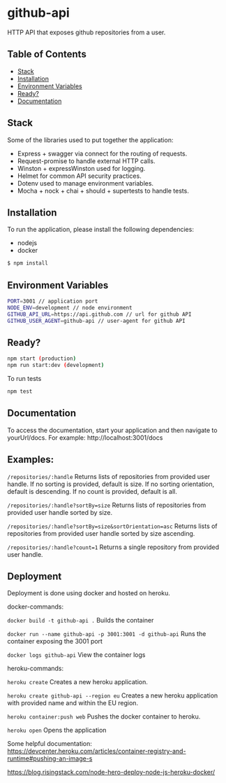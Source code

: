 # github-api

HTTP API that exposes github repositories from a user.

## Table of Contents
- [Stack](#stack)
- [Installation](#installation)
- [Environment Variables](#environment-variables)
- [Ready?](#ready?)
- [Documentation](#documentation)

## Stack
Some of the libraries used to put together the application:
- Express + swagger via connect for the routing of requests.
- Request-promise to handle external HTTP calls.
- Winston + expressWinston used for logging.
- Helmet for common API security practices.
- Dotenv used to manage environment variables.
- Mocha + nock + chai + should + supertests to handle tests.

## Installation
To run the application, please install the following dependencies:
- nodejs
- docker

```bash
$ npm install
```

## Environment Variables
```bash
PORT=3001 // application port
NODE_ENV=development // node environment
GITHUB_API_URL=https://api.github.com // url for github API
GITHUB_USER_AGENT=github-api // user-agent for github API
```

## Ready?
```bash
npm start (production)
npm run start:dev (development)
```

To run tests
```bash
npm test
```

## Documentation
To access the documentation, start your application and then navigate to yourUrl/docs.
For example: http://localhost:3001/docs

## Examples:
`/repositories/:handle`
Returns lists of repositories from provided user handle.
If no sorting is provided, default is size.
If no sorting orientation, default is descending.
If no count is provided, default is all.

`/repositories/:handle?sortBy=size`
Returns lists of repositories from provided user handle sorted by size.

`/repositories/:handle?sortBy=size&sortOrientation=asc`
Returns lists of repositories from provided user handle sorted by size ascending.

`/repositories/:handle?count=1`
Returns a single repository from provided user handle.

## Deployment
Deployment is done using docker and hosted on heroku.

docker-commands:

`docker build -t github-api .`
Builds the container

`docker run --name github-api -p 3001:3001 -d github-api`
Runs the container exposing the 3001 port

`docker logs github-api`
View the container logs

heroku-commands:

`heroku create`
Creates a new heroku application.

`heroku create github-api --region eu`
Creates a new heroku application with provided name and within the EU region.

`heroku container:push web`
Pushes the docker container to heroku.

`heroku open`
Opens the application

Some helpful documentation:
https://devcenter.heroku.com/articles/container-registry-and-runtime#pushing-an-image-s

https://blog.risingstack.com/node-hero-deploy-node-js-heroku-docker/